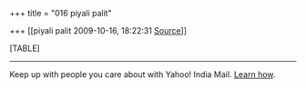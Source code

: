 +++
title = "016 piyali palit"

+++
[[piyali palit	2009-10-16, 18:22:31 [Source](https://groups.google.com/g/bvparishat/c/UDoGc9UjN-o)]]



[TABLE]

  

------------------------------------------------------------------------

Keep up with people you care about with Yahoo! India Mail. [Learn how](http://in.rd.yahoo.com/tagline_galaxy_1/*http://in.overview.mail.yahoo.com/connectmore).


